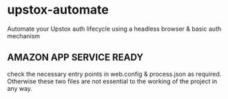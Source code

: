 # upstox-automate
Automate your Upstox auth lifecycle using a headless browser &amp; basic auth mechanism

## AMAZON APP SERVICE READY 
check the necessary entry points in web.config & process.json as required. Otherwise these two files are not essential to the working of the project in any way. 
